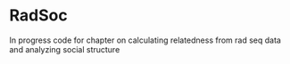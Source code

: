 # RadSoc
In progress code for chapter on calculating relatedness from rad seq data and analyzing social structure
